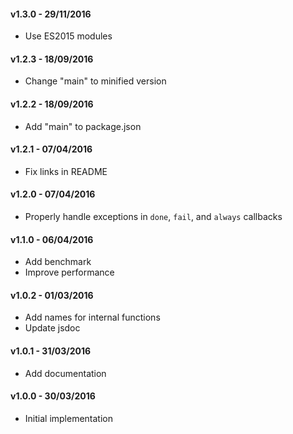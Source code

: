 #### v1.3.0 - 29/11/2016

- Use ES2015 modules

#### v1.2.3 - 18/09/2016

- Change "main" to minified version

#### v1.2.2 - 18/09/2016

- Add "main" to package.json

#### v1.2.1 - 07/04/2016

- Fix links in README

#### v1.2.0 - 07/04/2016

- Properly handle exceptions in `done`, `fail`, and `always` callbacks

#### v1.1.0 - 06/04/2016

- Add benchmark
- Improve performance

#### v1.0.2 - 01/03/2016

- Add names for internal functions
- Update jsdoc

#### v1.0.1 - 31/03/2016

- Add documentation

#### v1.0.0 - 30/03/2016

- Initial implementation
